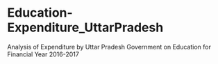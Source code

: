 # Education-Expenditure_UttarPradesh
Analysis of Expenditure by Uttar Pradesh Government on Education for Financial Year 2016-2017
